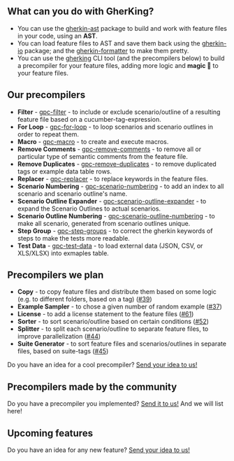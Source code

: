 ## What can you do with **GherKing**?

* You can use the [gherkin-ast](https://github.com/gherking/gherkin-ast) package to build and work with feature files in your code, using an **AST**.
* You can load feature files to AST and save them back using the [gherkin-io](https://github.com/gherking/gherkin-io) package; and the [gherkin-formatter](https://github.com/gherking/gherkin-formatter) to make them pretty.
* You can use the [gherking](https://github.com/gherking/gherking) CLI tool (and the precompilers below) to build a precompiler for your feature files, adding more logic and **magic 🌈** to your feature files.

## Our precompilers

* **Filter** - [gpc-filter](https://github.com/gherking/gpc-filter) - to include or exclude scenario/outline of a resulting feature file based on a cucumber-tag-expression.
* **For Loop** - [gpc-for-loop](https://github.com/gherking/gpc-for-loop) - to loop scenarios and scenario outlines in order to repeat them.
* **Macro** - [gpc-macro](https://github.com/gherking/gpc-macro) - to create and execute macros.
* **Remove Comments** - [gpc-remove-comments](https://github.com/gherking/gpc-remove-comments) - to remove all or particular type of semantic comments from the feature file.
* **Remove Duplicates** - [gpc-remove-duplicates](https://github.com/gherking/gpc-remove-duplicates) - to remove duplicated tags or example data table rows.
* **Replacer** - [gpc-replacer](https://github.com/gherking/gpc-replacer) - to replace keywords in the feature files.
* **Scenario Numbering** - [gpc-scenario-numbering](https://github.com/gherking/gpc-scenario-numbering) - to add an index to all scenario and scenario outline's name.
* **Scenario Outline Expander** - [gpc-scenario-outline-expander](https://github.com/gherking/gpc-scenario-outline-expander) - to expand the Scenario Outlines to actual scenarios.
* **Scenario Outline Numbering** - [gpc-scenario-outline-numbering](https://github.com/gherking/gpc-scenario-outline-numbering) - to make all scenario, generated from scenario outlines unique.
* **Step Group** - [gpc-step-groups](https://github.com/gherking/gpc-step-groups) - to correct the gherkin keywords of steps to make the tests more readable.
* **Test Data** - [gpc-test-data](https://github.com/gherking/gpc-test-data) - to load external data (JSON, CSV, or XLS/XLSX) into exmaples table.

## Precompilers we plan

* **Copy** - to copy feature files and distribute them based on some logic (e.g. to different folders, based on a tag) ([#39](https://github.com/gherking/gherking/issues/39))
* **Example Sampler** - to chose a given number of random example ([#37](https://github.com/gherking/gherking/issues/37))
* **License** - to add a license statement to the feature files ([#61](https://github.com/gherking/gherking/issues/61))
* **Sorter** - to sort scenario/outline based on certain conditions ([#52](https://github.com/gherking/gherking/issues/52))
* **Splitter** - to split each scenario/outline to separate feature files, to improve parallelization ([#44](https://github.com/gherking/gherking/issues/44))
* **Suite Generator** - to sort feature files and scenarios/outlines in separate files, based on suite-tags ([#45](https://github.com/gherking/gherking/issues/45))

Do you have an idea for a cool precompiler? [Send your idea to us!](https://github.com/gherking/gherking/issues/new?assignees=judit-nahaj%2C+szikszail&labels=enhancement&template=precompiler-request.md&title=%5BGPC%5D+The+name+of+the+precompiler)

## Precompilers made by the community

Do you have a precompiler you implemented? [Send it to us!](https://github.com/gherking/gherking/issues/new?assignees=judit-nahaj%2C+szikszail&labels=enhancement&template=precompiler-request.md&title=%5BGPC%5D+New+OSS+precompiler) And we will list here!

## Upcoming features

Do you have an idea for any new feature? [Send your idea to us!](https://github.com/gherking/gherking/issues/new?assignees=judit-nahaj%2C+szikszail&labels=enhancement&template=feature-request.md&title=%5BIMPR%5D+A+short+description%2Fname+of+the+new+feature)
